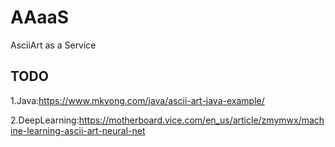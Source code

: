 # AAaaS
AsciiArt as a Service

## TODO

1.Java:https://www.mkyong.com/java/ascii-art-java-example/

2.DeepLearning:https://motherboard.vice.com/en_us/article/zmymwx/machine-learning-ascii-art-neural-net
